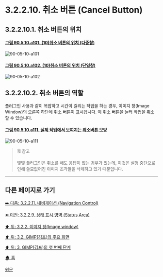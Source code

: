 # 3.2.2.10. 취소 버튼 (Cancel Button)
## 3.2.2.10.1. 취소 버튼의 위치

<a id="90-05-10-a101"></a>

#### [그림 90.5.10.a101. (10)취소 버튼의 위치 (다중창)](./90-05-10-cancel_button.md#90-05-10-a101)
![90-05-10-a101](https://github.com/wonder13662/gimp/assets/15767104/04c8fab7-4f24-47a0-a0b1-614d032f61df)

<a id="90-05-10-a102"></a>

#### [그림 90.5.10.a102. (10)취소 버튼의 위치 (단일창)](./90-05-10-cancel_button.md#90-05-10-a102)
![90-05-10-a102](https://github.com/wonder13662/gimp/assets/15767104/014cd09d-1256-4661-ba38-84129c3ad9b9)

## 3.2.2.10.2. 취소 버튼의 역할
플러그인 사용과 같이 복잡하고 시간이 걸리는 작업을 하는 경우, 이미지 창(Image Window)의 오른쪽 하단에 취소 버튼이 표시됩니다. 이 취소 버튼을 눌러 작업을 취소할 수 있습니다.

<a id="90-05-10-a111"></a>

#### [그림 90.5.10.a111. 실제 작업에서 보여지는 취소버튼 모양](./90-05-10-cancel_button.md#90-05-10-a111)
![90-05-10-a111](https://github.com/wonder13662/gimp/assets/15767104/e6344f0c-64a7-4816-8cbb-6e10adc80e62)

> 🗒️ 참고
>
> 몇몇 플러그인은 취소를 해도 응답이 없는 경우가 있는데, 이것은 실행 중단으로 인해 쓸모없어진 이미지 조각들을 삭제하고 있기 때문입니다.

***

## 다른 페이지로 가기
[➡️ 다음: 3.2.2.11. 내비게이션 (Navigation Control)](./03-02-02-11-navigation-control.md)

[⬅️ 이전: 3.2.2.9. 상태 표시 영역 (Status Area)](./03-02-02-09-status-area.md)

[⬆️ 위: 3.2.2. 이미지 창(Image window)](./03-02-02-00-image-window.md)

[⬆️ 위: 3.2. GIMP(김프)의 주요 화면](./03-02-00-main-window.md)

[⬆️ 위: 3. GIMP(김프)의 첫 번째 단계](./03-00-first-step-with-gimp.md)

[🏠 홈](./00-home.md)

[원문](https://docs.gimp.org/2.10/ko/gimp-image-window.html)
